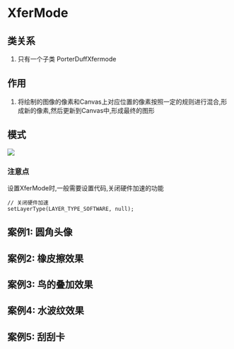 # XferMode #

## 类关系 ##
1. 只有一个子类 PorterDuffXfermode

## 作用 ##
1. 将绘制的图像的像素和Canvas上对应位置的像素按照一定的规则进行混合,形成新的像素,然后更新到Canvas中,形成最终的图形

## 模式 ##

![](https://i.imgur.com/r5R3KSW.png)

### 注意点 ###
设置XferMode时,一般需要设置代码,关闭硬件加速的功能

	// 关闭硬件加速
	setLayerType(LAYER_TYPE_SOFTWARE, null);

## 案例1: 圆角头像 ##

## 案例2: 橡皮擦效果 ##

## 案例3: 鸟的叠加效果 ##

## 案例4: 水波纹效果 ##

## 案例5: 刮刮卡 ##